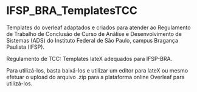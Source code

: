 # IFSP_BRA_TemplatesTCC
Templates do overleaf adaptados e criados para atender ao Regulamento de Trabalho de Conclusão de Curso de Análise e Desenvolvimento de Sistemas (ADS) do Instituto Federal de São Paulo, campus Bragança Paulista (IFSP).

Regulamento de TCC: Templates lateX adequados para IFSP-BRA.

Para utilizá-los, basta baixá-los e utilizar um editor para lateX ou mesmo efetuar o upload do arquivo .zip para a plataforma online Overleaf para utilizá-los. 

